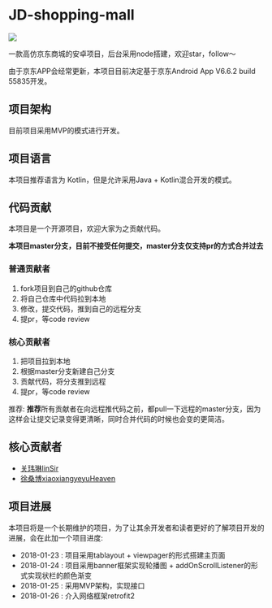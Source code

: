 # JD-shopping-mall


![](https://travis-ci.org/linsir6/JD-shopping-mall.svg?branch=dev)

一款高仿京东商城的安卓项目，后台采用node搭建，欢迎star，follow～

由于京东APP会经常更新，本项目目前决定基于京东Android App V6.6.2 build 55835开发。


## 项目架构

目前项目采用MVP的模式进行开发。

## 项目语言

本项目推荐语言为 Kotlin，但是允许采用Java + Kotlin混合开发的模式。



## 代码贡献

本项目是一个开源项目，欢迎大家为之贡献代码。

**本项目master分支，目前不接受任何提交，master分支仅支持pr的方式合并过去**

### 普通贡献者

1. fork项目到自己的github仓库
2. 将自己仓库中代码拉到本地
3. 修改，提交代码，推到自己的远程分支
4. 提pr，等code review


### 核心贡献者

1. 把项目拉到本地
2. 根据master分支新建自己分支
3. 贡献代码，将分支推到远程
4. 提pr，等code review

推荐: **推荐**所有贡献者在向远程推代码之前，都pull一下远程的master分支，因为这样会让提交记录变得更清晰，同时合并代码的时候也会变的更简洁。

## 核心贡献者

- [关玮琳linSir](http://linsir.top/)
- [徐桑博xiaoxiangyeyuHeaven](https://github.com/xiaoxiangyeyuHeaven)

## 项目进展


本项目将是一个长期维护的项目，为了让其余开发者和读者更好的了解项目开发的进展，会在此加一个项目进度:

- 2018-01-23 : 项目采用tablayout + viewpager的形式搭建主页面
- 2018-01-24 : 项目采用banner框架实现轮播图 + addOnScrollListener的形式实现状栏的颜色渐变
- 2018-01-25 : 采用MVP架构，实现接口
- 2018-01-26 : 介入网络框架retrofit2



